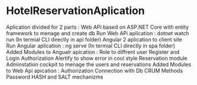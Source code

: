# HotelReservationAplication
Aplication divided for 2 parts :
Web APi based on ASP.NET Core with entity framework to menage and create db 
Run Web APi  aplication : dotnet watch run  (In termial CLI directly in api folder)
Angular 2 aplication to client site 
Run Angular aplication : ng serve (In termial CLI directly in spa folder)
Added Modules to Angualr apication :
Role to diffrent user
Register and Login 
Authorization
Alertify to show error in cool style
Reservation module 
Adminstation  cockpit to menage the users and reservations 
Added Modules to Web Api apication :
Authorization 
Connection with Db 
CRUM  Methods
Password HASH and SALT mechanizms
